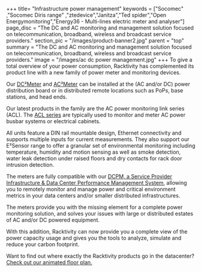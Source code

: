 +++
title= "Infrastructure power management"
keywords = ["Socomec" ,"Socomec Diris range" ,"ztedevice","Janitza","Ted spider","Open Energymonitoring","Energy36 - Multi-lines electric meter and analyser"]
page_disc = "The DC and AC monitoring and management solution focused on telecommunication, broadband, wireless and broadcast service providers."
section_pic = "/images/product-banner2.jpg"
parent = "top"
summary = "The DC and AC monitoring and management solution focused on telecommunication, broadband, wireless and broadcast service providers."
image = "/images/ac dc power management.jpg"
+++
To give a total overview of your power consumption, Racktivity has complemented its product line with a new family of power meter and monitoring devices.

Our [DC²Meter](/products/infrastructure-power-management/dc-power-monitoring) and [AC²Meter](/products/infrastructure-power-management/ac-power-monitoring-ac2meter) can be installed at the (AC and/or DC) power distribution board or in distributed remote locations such as PoPs, base stations, and head ends.

Our latest products in the family are the AC power monitoring link series (ACL). The [ACL series](/products/infrastructure-power-management/acl-series) are typically used to monitor and meter AC power busbar systems or electrical cabinets.

All units feature a DIN rail mountable design, Ethernet connectivity and supports multiple inputs for current measurements. They also support our E²Sensor range to offer a granular set of environmental monitoring including temperature, humidity and motion sensing as well as smoke detection, water leak detection under raised floors and dry contacts for rack door intrusion detection.

The meters are fully compatible with our [DCPM, a Service Provider Infrastructure & Data Center Performance Management System,](/products/power-management-software/dcpm) allowing you to remotely monitor and manage power and critical environment metrics in your data centers and/or smaller distributed infrastructures.

The meters provide you with the missing element for a complete power monitoring solution, and solves your issues with large or distributed estates of AC and/or DC powered equipment.

With this addition, Racktivity can now provide you a complete view of the power capacity usage and gives you the tools to analyze, simulate and reduce your carbon footprint.

Want to find out where exactly the Racktivity products go in the datacenter? [Check out our animated floor plan.](/data-center-floor-plan-solution-overview)